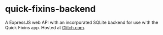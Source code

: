 # quick-fixins-backend
A ExpressJS web API with an incorporated SQLite backend for use with the Quick Fixins app. Hosted at [Glitch.com](https://glitch.com/~quick-fixins).